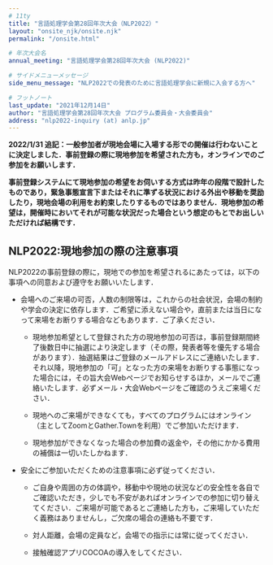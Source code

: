 ```yaml
---
# 11ty
title: "言語処理学会第28回年次大会（NLP2022）"
layout: "onsite_njk/onsite.njk"
permalink: "/onsite.html"

# 年次大会名
annual_meeting: "言語処理学会第28回年次大会 (NLP2022)"

# サイドメニューメッセージ
side_menu_message: "NLP2022での発表のために言語処理学会に新規に入会する方へ"

# フットノート
last_update: "2021年12月14日"
author: "言語処理学会第28回年次大会 プログラム委員会・大会委員会"
address: "nlp2022-inquiry (at) anlp.jp"
---
```


<!-- マークダウンとhtmlを組み合わせて本文を入力できます -->

**2022/1/31 追記：一般参加者が現地会場に入場する形での開催は行わないことに決定しました．事前登録の際に現地参加を希望された方も，オンラインでのご参加をお願いします．**

<!-- 以下のhtmlコードで文を挟み込むことで文字色を灰色に変更できます -->
<!-- <span class="done"> hoge </span> -->
<!-- 注）マークダウンと一行開ける必要があります！ -->

<span class="done">

**事前登録システムにて現地参加の希望をお伺いする方式は昨年の段階で設計したものであり，緊急事態宣言下またはそれに準ずる状況における外出や移動を奨励したり，現地会場の利用をお約束したりするものではありません．現地参加の希望は，開催時においてそれが可能な状況だった場合という想定のもとでお出しいただければ結構です．**

</span>

<span class="done">
  <h2>NLP2022:現地参加の際の注意事項</h2>
  
NLP2022の事前登録の際に，現地での参加を希望されるにあたっては，以下の事項への同意および遵守をお願いいたします．  

* 会場へのご来場の可否，人数の制限等は，これからの社会状況，会場の制約や学会の決定に依存します．ご希望に添えない場合や，直前または当日になって来場をお断りする場合などもあります．ご了承ください．

  * 現地参加希望として登録された方の現地参加の可否は，事前登録期間終了後数日中に抽選により決定します（その際，発表者等を優先する場合があります）．抽選結果はご登録のメールアドレスにご連絡いたします．それ以降，現地参加の「可」となった方の来場をお断りする事態になった場合には，その旨大会Webページでお知らせするほか，メールでご連絡いたします．必ずメール・大会Webページをご確認のうえご来場ください．  

  * 現地へのご来場ができなくても，すべてのプログラムにはオンライン（主としてZoomとGather.Townを利用）でご参加いただけます．

  * 現地参加ができなくなった場合の参加費の返金や，その他にかかる費用の補償は一切いたしかねます．

* 安全にご参加いただくための注意事項に必ず従ってください．

  * ご自身や周囲の方の体調や，移動中や現地の状況などの安全性を各自でご確認いただき，少しでも不安があればオンラインでの参加に切り替えてください．ご来場が可能であるとご連絡した方も，ご来場していただく義務はありませんし，ご欠席の場合の連絡も不要です．

  * 対人距離，会場の定員など，会場での指示には常に従ってください．

  * 接触確認アプリCOCOAの導入をしてください．

</span>